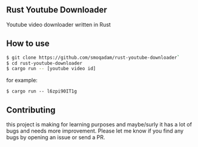 ## Rust Youtube Downloader
Youtube video downloader written in Rust

## How to use

```bash
$ git clone https://github.com/smoqadam/rust-youtube-downloader`
$ cd rust-youtube-downloader
$ cargo run -- [youtube video id]
```

for example:

`$ cargo run -- l6zpi90IT1g`

## Contributing
this project is making for learning purposes and maybe/surly it has a lot of bugs and needs more improvement. Please let me know if you find any bugs by opening an issue or send a PR.


